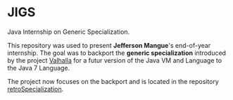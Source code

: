 # JIGS
Java Internship on Generic Specialization.

This repository was used to present **Jefferson Mangue**'s end-of-year internship.
The goal was to backport the **generic specialization** introduced by the project [Valhalla](http://openjdk.java.net/projects/valhalla/) for a futur version of the Java VM and Language to the Java 7 Language.

The project now focuses on the backport and is located in the repository [retroSpecialization](https://github.com/Abwuds/retroSpecialization).

